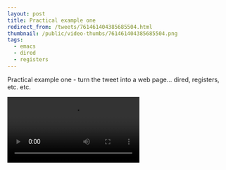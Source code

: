 ```yaml
---
layout: post
title: Practical example one
redirect_from: /tweets/761461404385685504.html
thumbnail: /public/video-thumbs/761461404385685504.png
tags:
  - emacs
  - dired
  - registers
---
```


Practical example one - turn the tweet into a web page... dired, registers, etc. etc.

<video controls autoplay loop>
  <source src="/public/videos/761461404385685504.mp4" type="video/mp4">
    Sorry your browser does not support the video tag, maybe time to upgrade?
</video>
